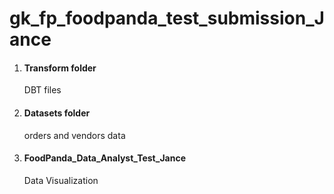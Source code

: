 # gk_fp_foodpanda_test_submission_Jance

1. #### Transform folder
   DBT files


2. #### Datasets folder
   orders and vendors data


3. #### FoodPanda_Data_Analyst_Test_Jance
   Data Visualization
